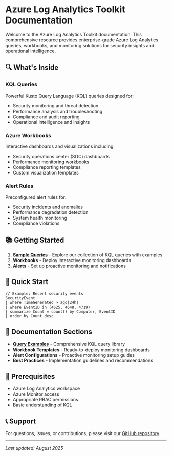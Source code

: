 # Azure Log Analytics Toolkit Documentation

Welcome to the Azure Log Analytics Toolkit documentation. This comprehensive resource provides enterprise-grade Azure Log Analytics queries, workbooks, and monitoring solutions for security insights and operational intelligence.

## 🔍 What's Inside

### KQL Queries
Powerful Kusto Query Language (KQL) queries designed for:
- Security monitoring and threat detection
- Performance analysis and troubleshooting  
- Compliance and audit reporting
- Operational intelligence and insights

### Azure Workbooks
Interactive dashboards and visualizations including:
- Security operations center (SOC) dashboards
- Performance monitoring workbooks
- Compliance reporting templates
- Custom visualization templates

### Alert Rules
Preconfigured alert rules for:
- Security incidents and anomalies
- Performance degradation detection
- System health monitoring
- Compliance violations

## 📚 Getting Started

1. **[Sample Queries](./queries.md)** - Explore our collection of KQL queries with examples
2. **Workbooks** - Deploy interactive monitoring dashboards
3. **Alerts** - Set up proactive monitoring and notifications

## 🚀 Quick Start

```kql
// Example: Recent security events
SecurityEvent
| where TimeGenerated > ago(24h)
| where EventID in (4625, 4648, 4719)
| summarize Count = count() by Computer, EventID
| order by Count desc
```

## 📖 Documentation Sections

- **[Query Examples](./queries.md)** - Comprehensive KQL query library
- **Workbook Templates** - Ready-to-deploy monitoring dashboards
- **Alert Configurations** - Proactive monitoring setup guides
- **Best Practices** - Implementation guidelines and recommendations

## 🔧 Prerequisites

- Azure Log Analytics workspace
- Azure Monitor access
- Appropriate RBAC permissions
- Basic understanding of KQL

## 📞 Support

For questions, issues, or contributions, please visit our [GitHub repository](https://github.com/a-ariff/azure-log-analytics-toolkit).

---

*Last updated: August 2025*
